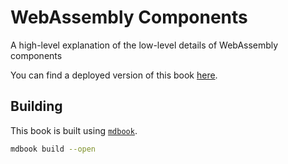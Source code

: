 # WebAssembly Components

A high-level explanation of the low-level details of WebAssembly components

You can find a deployed version of this book [here](https://wasm-components.netlify.app).

## Building

This book is built using [`mdbook`](https://github.com/rust-lang/mdBook).

```bash
mdbook build --open
```

